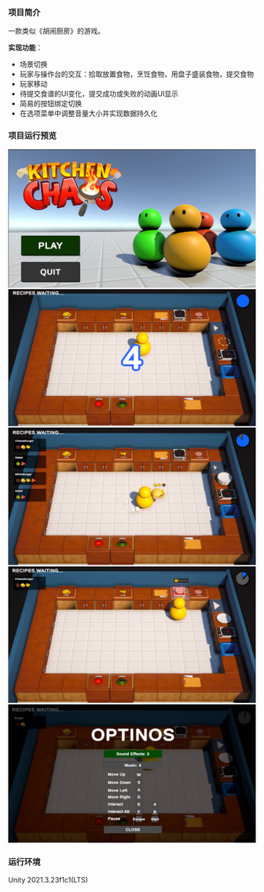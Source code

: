 
### 项目简介

一款类似《胡闹厨房》的游戏。

**实现功能**：
- 场景切换
- 玩家与操作台的交互：拾取放置食物，烹饪食物，用盘子盛装食物，提交食物
- 玩家移动
- 待提交食谱的UI变化，提交成功或失败的动画UI显示
- 简易的按钮绑定切换
- 在选项菜单中调整音量大小并实现数据持久化

### 项目运行预览
![Text Image](https://github.com/wucube/KitchenChaos/blob/main/_Images/MainMenu.jpg)
![Text Image](https://github.com/wucube/KitchenChaos/blob/main/_Images/CountdownToStart.jpg)
![Text Image](https://github.com/wucube/KitchenChaos/blob/main/_Images/deliver.jpg)
![Text Image](https://github.com/wucube/KitchenChaos/blob/main/_Images/GamePlay.jpg)
![Text Image](https://github.com/wucube/KitchenChaos/blob/main/_Images/Options.jpg)

### 运行环境
Unity 2021.3.23f1c1(LTS)

